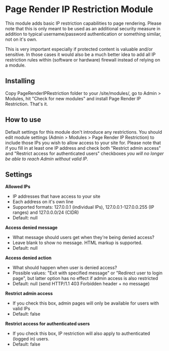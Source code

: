 Page Render IP Restriction Module
=================================

This module adds basic IP restriction capabilities to page rendering. Please note
that this is only meant to be used as an additional security measure in addition
to typical username/password authentication or something similar, not on it's
own.

This is very important especially if protected content is valuable and/or sensitive.
In those cases it would also be a much better idea to add all IP restriction rules
within (software or hardware) firewall instead of relying on a module.

## Installing

Copy PageRenderIPRestriction folder to your /site/modules/, go to Admin > Modules,
hit "Check for new modules" and install Page Render IP Restriction. That's it.

## How to use

Default settings for this module don't introduce any restrictions. You should edit
module settings (Admin > Modules > Page Render IP Restriction) to include those IPs
you wish to allow access to your site for. Please note that if you fill in at least
one IP address and check both "Restrict admin access" and "Restrict access for
authenticated users" checkboxes _you will no longer be able to reach Admin
without valid IP_.

## Settings

**Allowed IPs**

* IP addresses that have access to your site
* Each address on it's own line
* Supported formats: 127.0.0.1 (individual IPs), 127.0.0.1-127.0.0.255 (IP ranges)
  and 127.0.0.0/24 (CIDR)
* Default: null

**Access denied message**

* What message should users get when they're being denied access?
* Leave blank to show no message. HTML markup is supported.
* Default: null

**Access denied action**

* What should happen when user is denied access?
* Possible values: "Exit with specified message" or "Redirect user to login page",
  but latter option has no effect if admin access is also restricted
* Default: null (send HTTP/1.1 403 Forbidden header + no message)

**Restrict admin access**

* If you check this box, admin pages will only be available for users with valid IPs
* Default: false

**Restrict access for authenticated users**

* If you check this box, IP restriction will also apply to authenticated (logged in)
  users.
* Default: false